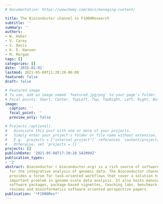 ```yaml
---
# Documentation: https://wowchemy.com/docs/managing-content/

title: The Bioconductor channel in F1000Research
subtitle: ''
summary: ''
authors:
- W. Huber
- V. Carey
- S. Davis
- K. D. Hansen
- M. Morgan
tags: []
categories: []
date: '2015-01-01'
lastmod: 2021-05-08T11:20:20-06:00
featured: false
draft: false

# Featured image
# To use, add an image named `featured.jpg/png` to your page's folder.
# Focal points: Smart, Center, TopLeft, Top, TopRight, Left, Right, BottomLeft, Bottom, BottomRight.
image:
  caption: ''
  focal_point: ''
  preview_only: false

# Projects (optional).
#   Associate this post with one or more of your projects.
#   Simply enter your project's folder or file name without extension.
#   E.g. `projects = ["internal-project"]` references `content/project/deep-learning/index.md`.
#   Otherwise, set `projects = []`.
projects: []
publishDate: '2021-05-08T17:20:20.542099Z'
publication_types:
- '2'
abstract: Bioconductor ( bioconductor.org) is a rich source of software and know-how
  for the integrative analysis of genomic data. The Bioconductor channel in F1000Research
  provides a forum for task-oriented workflows that cover a solution to a current,
  important problem in genome-scale data analysis. It also hosts manuscripts describing
  software packages, package-based vignettes, teaching labs, benchmark studies, methodological
  reviews and bioinformatics software oriented perspective papers.
publication: '*F1000Res*'
---
```

